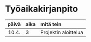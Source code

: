 # Työaikakirjanpito

| päivä | aika | mitä tein  |
| :----:|:-----| :-----|
| 10.4. | 3    | Projektin aloittelua |